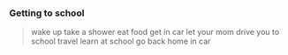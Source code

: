 ### Getting to school 
>wake up
>take a shower
>eat food
>get in car
>let your mom drive you to school 
>travel
>learn at school 
>go back home in car
